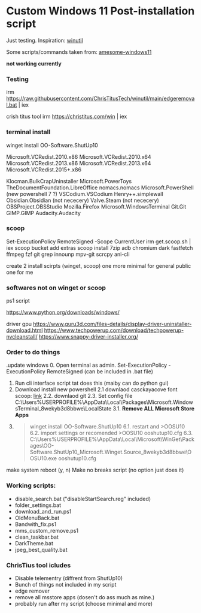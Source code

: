 # Custom Windows 11 Post-installation script
Just testing.
Inspiration: [winutil](https://github.com/ChrisTitusTech/winutil)

Some scripts/commands taken from: [amesome-windows11](https://github.com/awesome-windows11/windows11)

**not working currently**
### Testing

irm https://raw.githubusercontent.com/ChrisTitusTech/winutil/main/edgeremoval.bat | iex

crish titus tool irm https://christitus.com/win | iex

### **terminal install**
winget install OO-Software.ShutUp10   

Microsoft.VCRedist.2010.x86 Microsoft.VCRedist.2010.x64 Microsoft.VCRedist.2013.x86 Microsoft.VCRedist.2013.x64 Microsoft.VCRedist.2015+.x86

Klocman.BulkCrapUninstaller
Microsoft.PowerToys
TheDocumentFoundation.LibreOffice
nomacs.nomacs
Microsoft.PowerShell (new powershell 7 ?)
VSCodium.VSCodium
Henry++.simplewall
Obsidian.Obsidian (not nececery)
Valve.Steam (not nececery)
OBSProject.OBSStudio
Mozilla.Firefox
Microsoft.WindowsTerminal
Git.Git
GIMP.GIMP
Audacity.Audacity

### **scoop**
Set-ExecutionPolicy RemoteSigned -Scope CurrentUser
irm get.scoop.sh | iex
scoop bucket add extras
scoop install 7zip adb chromium dark fastfetch ffmpeg fzf git grep innounp mpv-git scrcpy ani-cli

create 2 install scirpts (winget, scoop) one more minimal for general public one for me

### **softwares not on winget or scoop**
ps1 script

https://www.python.org/downloads/windows/

driver gpu 
https://www.guru3d.com/files-details/display-driver-uninstaller-download.html
https://www.techpowerup.com/download/techpowerup-nvcleanstall/
https://www.snappy-driver-installer.org/

### Order to do things

.update windows
0. Open terminal as admin. Set-ExecutionPolicy -ExecutionPolicy RemoteSigned (can be included in .bat file)
1. Run cli interface script tat does this (maiby can do python gui)
2. Download install new powershell
2.1 downlaod casckayacove font scoop: [link](https://github.com/matthewjberger/scoop-nerd-fonts/blob/master/bucket/Cascadia-Code.json)
2.2. downlaod git
2.3. Set config file C:\Users\%USERPROFILE%\AppData\Local\Packages\Microsoft.WindowsTerminal_8wekyb3d8bbwe\LocalState 
3.1. **Remove ALL Microsoft Store Apps**
6. >winget install OO-Software.ShutUp10
6.1. restart and >OOSU10
6.2. import settings or recomended >OOSU10 ooshutup10.cfg
6.3. C:\Users\%USERPROFILE%\AppData\Local\Microsoft\WinGet\Packages\OO-Software.ShutUp10_Microsoft.Winget.Source_8wekyb3d8bbwe\OOSU10.exe ooshutup10.cfg


make system reboot (y, n)
Make no breaks script (no option just does it)

### Working scripts:
- disable_search.bat ("disableStartSearch.reg" included)
- folder_settings.bat
- download_and_run.ps1
- OldMenuBack.bat
- Bandwith_fix.ps1
- mms_custom_remove.ps1
- clean_taskbar.bat
- DarkTheme.bat
- jpeg_best_quality.bat


### ChrisTius tool icludes
- Disable telementry (diffrent from ShutUp10)
- Bunch of things not included in my script
- edge remover
- remove all msstore apps (dosen't do ass much as mine.)
- probably run after my script (choose minimal and more)
